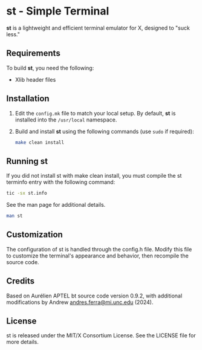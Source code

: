 # st - Simple Terminal

**st** is a lightweight and efficient terminal emulator for X, designed to "suck less."

## Requirements

To build **st**, you need the following:

- Xlib header files

## Installation

1. Edit the `config.mk` file to match your local setup. By default, **st** is installed into the `/usr/local` namespace.

2. Build and install **st** using the following commands (use `sudo` if required):

   ```bash
   make clean install
   ```

## Running st

If you did not install st with make clean install, you must compile
the st terminfo entry with the following command:

   ```bash
   tic -sx st.info
   ```

See the man page for additional details.

   ```bash
   man st
   ```

## Customization
The configuration of st is handled through the config.h file. Modify this file to customize the terminal's appearance and behavior, then recompile the source code.

## Credits

Based on Aurélien APTEL <aurelien dot aptel at gmail dot com> bt source code version 0.9.2, with additional modifications by Andrew <andres.ferra@mi.unc.edu> (2024).

## License
st is released under the MIT/X Consortium License. See the LICENSE file for more details.

